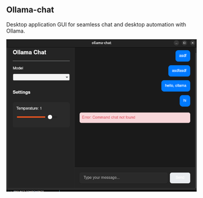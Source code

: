 ## Ollama-chat

Desktop application GUI for seamless chat and desktop automation with Ollama.



![alt text](image-1.png)
